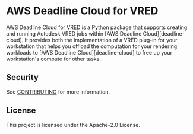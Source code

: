 # AWS Deadline Cloud for VRED

AWS Deadline Cloud for VRED is a Python package that supports creating and running Autodesk VRED jobs within [AWS Deadline Cloud][deadline-cloud].
It provides both the implementation of a VRED plug-in for your workstation that helps you offload the computation for your rendering workloads
to [AWS Deadline Cloud][deadline-cloud] to free up your workstation's compute for other tasks.

## Security

See [CONTRIBUTING](CONTRIBUTING.md#security-issue-notifications) for more information.

## License

This project is licensed under the Apache-2.0 License.

